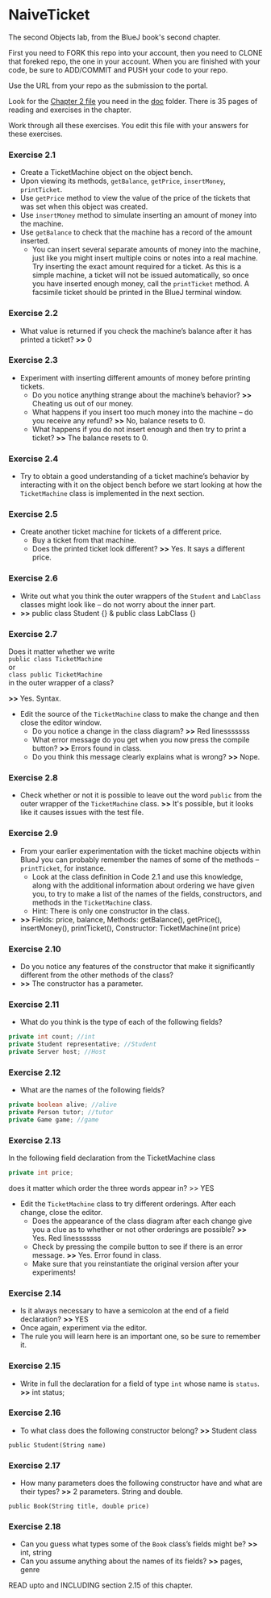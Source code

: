 # NaiveTicket

The second Objects lab, from the BlueJ book's second chapter.

First you need to FORK this repo into your account, then you need to CLONE that foreked repo, the one in your account. 
When you are finished with your code, be sure to ADD/COMMIT and PUSH your code to your repo.

Use the URL from your repo as the submission to the portal. 

Look for the [Chapter 2 file](./doc/BlueJ-objects-first-ch2.pdf) you need in the [doc](./doc) folder.
There is 35 pages of reading and exercises in the chapter.

Work through all these exercises. You edit this file with your answers for these exercises.

### Exercise 2.1
* Create a TicketMachine object on the object bench.
* Upon viewing its methods, `getBalance`, `getPrice`, `insertMoney`, `printTicket`.
* Use `getPrice` method to view the value of the price of the tickets that was set when this object was created.
* Use `insertMoney` method to simulate inserting an amount of money into the machine.
* Use `getBalance` to check that the machine has a record of the amount inserted.
	* You can insert several separate amounts of money into the machine, just like you might insert multiple coins or notes into a real machine. Try inserting the exact amount required for a ticket. As this is a simple machine, a ticket will not be issued automatically, so once you have inserted enough money, call the `printTicket` method. A facsimile ticket should be printed in the BlueJ terminal window.

### Exercise 2.2
* What value is returned if you check the machine’s balance after it has printed a ticket? **>>** 0

### Exercise 2.3
* Experiment with inserting different amounts of money before printing tickets.
	* Do you notice anything strange about the machine’s behavior? **>>** Cheating us out of our money.
	* What happens if you insert too much money into the machine – do you receive any refund? **>>** No, balance resets to 0.
	* What happens if you do not insert enough and then try to print a ticket? **>>** The balance resets to 0.

### Exercise 2.4
* Try to obtain a good understanding of a ticket machine’s behavior by interacting with it on the object bench before we start looking at how the `TicketMachine` class is implemented in the next section.

### Exercise 2.5
* Create another ticket machine for tickets of a different price.
	* Buy a ticket from that machine.
	* Does the printed ticket look different? **>>** Yes. It says a different price.

### Exercise 2.6
* Write out what you think the outer wrappers of the `Student` and `LabClass` classes might look like – do not worry about the inner part.
* **>>** public class Student {} & public class LabClass {}

### Exercise 2.7
Does it matter whether we write<br>
`public class TicketMachine`<br>
or<br>
`class public TicketMachine`<br>
in the outer wrapper of a class?

**>>** Yes. Syntax.

* Edit the source of the `TicketMachine` class to make the change and then close the editor window.
	* Do you notice a change in the class diagram? **>>** Red linesssssss
	* What error message do you get when you now press the compile button? **>>** Errors found in class.
	* Do you think this message clearly explains what is wrong? **>>** Nope.

### Exercise 2.8
* Check whether or not it is possible to leave out the word `public` from the outer wrapper of the `TicketMachine` class. **>>** It's possible, but it looks like it causes issues with the test file.

### Exercise 2.9
* From your earlier experimentation with the ticket machine objects within BlueJ you can probably remember the names of some of the methods – `printTicket`, for instance.
	* Look at the class definition in Code 2.1 and use this knowledge, along with the additional information about ordering we have given you, to try to make a list of the names of the fields, constructors, and methods in the `TicketMachine` class.
	* Hint: There is only one constructor in the class.
 * **>>** Fields: price, balance, Methods: getBalance(), getPrice(), insertMoney(), printTicket(), Constructor: TicketMachine(int price)

### Exercise 2.10
* Do you notice any features of the constructor that make it significantly different from the other methods of the class?
* **>>** The constructor has a parameter.

### Exercise 2.11
* What do you think is the type of each of the following fields?

```java
private int count; //int
private Student representative; //Student
private Server host; //Host
```

### Exercise 2.12
* What are the names of the following fields?

```java
private boolean alive; //alive
private Person tutor; //tutor
private Game game; //game
```
### Exercise 2.13

In the following field declaration from the TicketMachine class<br>

```java
private int price;
```
does it matter which order the three words appear in? >> YES
* Edit the `TicketMachine` class to try different orderings. After each change, close the editor.
	* Does the appearance of the class diagram after each change give you a clue as to whether or not other orderings are
possible? **>>** Yes. Red linesssssss
	* Check by pressing the compile button to see if there is an error message. **>>** Yes. Error found in class.
	* Make sure that you reinstantiate the original version after your experiments!

### Exercise 2.14
* Is it always necessary to have a semicolon at the end of a field declaration? **>>** YES
* Once again, experiment via the editor.
* The rule you will learn here is an important one, so be sure to remember it.


### Exercise 2.15
* Write in full the declaration for a field of type `int` whose name is `status`. **>>** int status;

### Exercise 2.16
* To what class does the following constructor belong? **>>** Student class
```
public Student(String name)
```

### Exercise 2.17
* How many parameters does the following constructor have and what are their types? **>>** 2 parameters. String and double.
```
public Book(String title, double price)
```

### Exercise 2.18
* Can you guess what types some of the `Book` class’s fields might be? **>>** int, string
* Can you assume anything about the names of its fields? **>>** pages, genre

READ upto and INCLUDING section 2.15 of this chapter.
